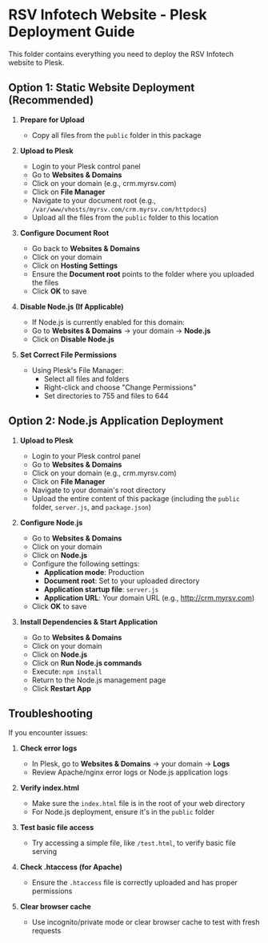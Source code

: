 # RSV Infotech Website - Plesk Deployment Guide

This folder contains everything you need to deploy the RSV Infotech website to Plesk.

## Option 1: Static Website Deployment (Recommended)

1. **Prepare for Upload**
   - Copy all files from the `public` folder in this package

2. **Upload to Plesk**
   - Login to your Plesk control panel
   - Go to **Websites & Domains**
   - Click on your domain (e.g., crm.myrsv.com)
   - Click on **File Manager**
   - Navigate to your document root (e.g., `/var/www/vhosts/myrsv.com/crm.myrsv.com/httpdocs`)
   - Upload all the files from the `public` folder to this location

3. **Configure Document Root**
   - Go back to **Websites & Domains**
   - Click on your domain
   - Click on **Hosting Settings**
   - Ensure the **Document root** points to the folder where you uploaded the files
   - Click **OK** to save

4. **Disable Node.js (If Applicable)**
   - If Node.js is currently enabled for this domain:
   - Go to **Websites & Domains** → your domain → **Node.js**
   - Click on **Disable Node.js**

5. **Set Correct File Permissions**
   - Using Plesk's File Manager:
     - Select all files and folders
     - Right-click and choose "Change Permissions"
     - Set directories to 755 and files to 644

## Option 2: Node.js Application Deployment

1. **Upload to Plesk**
   - Login to your Plesk control panel
   - Go to **Websites & Domains**
   - Click on your domain (e.g., crm.myrsv.com)
   - Click on **File Manager**
   - Navigate to your domain's root directory
   - Upload the entire content of this package (including the `public` folder, `server.js`, and `package.json`)

2. **Configure Node.js**
   - Go to **Websites & Domains**
   - Click on your domain
   - Click on **Node.js**
   - Configure the following settings:
     - **Application mode**: Production
     - **Document root**: Set to your uploaded directory
     - **Application startup file**: `server.js`
     - **Application URL**: Your domain URL (e.g., http://crm.myrsv.com)
   - Click **OK** to save

3. **Install Dependencies & Start Application**
   - Go to **Websites & Domains**
   - Click on your domain
   - Click on **Node.js**
   - Click on **Run Node.js commands**
   - Execute: `npm install`
   - Return to the Node.js management page
   - Click **Restart App**

## Troubleshooting

If you encounter issues:

1. **Check error logs**
   - In Plesk, go to **Websites & Domains** → your domain → **Logs**
   - Review Apache/nginx error logs or Node.js application logs

2. **Verify index.html**
   - Make sure the `index.html` file is in the root of your web directory
   - For Node.js deployment, ensure it's in the `public` folder

3. **Test basic file access**
   - Try accessing a simple file, like `/test.html`, to verify basic file serving

4. **Check .htaccess (for Apache)**
   - Ensure the `.htaccess` file is correctly uploaded and has proper permissions

5. **Clear browser cache**
   - Use incognito/private mode or clear browser cache to test with fresh requests